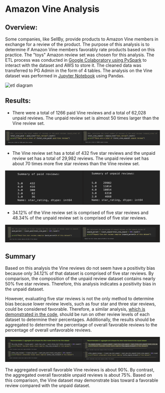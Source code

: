 # Amazon Vine Analysis

## Overview:
Some companies, like SellBy, provide products to Amazon Vine members in exchange for a review of the product.  The purpose of this analysis is to determine if Amazon Vine members favorably rate products based on this practice.  The "toys" Amazon review set was chosen for this analysis.  The ETL process was conducted in [Google Colaboratory using PySpark](https://github.com/laurlen2112/amazon_vine_analysis/blob/main/challenge/Amazon_Reviews_ETL.ipynb) to interact with the dataset and AWS to store it.  The cleaned data was transferred to PG Admin in the form of 4 tables.  The analysis on the Vine dataset was performed in [Jupyter Notebook](https://github.com/laurlen2112/amazon_vine_analysis/blob/main/challenge/Vine_Review_Analysis.ipynb) using Pandas.

![etl diagram](<img scr = "https://github.com/laurlen2112/amazon_vine_analysis/blob/main/resources/etl%202.png" width = "600" height = "300">)


## Results:
* There were a total of 1266 paid Vine reviews and a total of 62,028 unpaid reviews.  The unpaid review set is almost 50 times larger than the Vine review set.  

![bullet 1](https://github.com/laurlen2112/amazon_vine_analysis/blob/main/resources/bullet%201%20h.png)

* The Vine review set has a total of 432 five star reviews and the unpaid review set has a total of 29,982 reviews.  The unpaid review set has about 70 times more five star reviews than the Vine review set.  

![bullet 2](https://github.com/laurlen2112/amazon_vine_analysis/blob/main/resources/bullet%202.png)

* 34.12% of the Vine review set is comprised of five star reviews and 48.34% of the unpaid review set is comprised of five star reviews.  

![bullet 3](https://github.com/laurlen2112/amazon_vine_analysis/blob/main/resources/bullet%203.png)


## Summary
Based on this analysis the Vine reviews do not seem have a positivity bias because only 34.12% of that dataset is comprised of five star reviews.  By comparison, the composition of the unpaid review dataset contains nearly 50% five star reviews.  Therefore, this analysis indicates a positivity bias in the unpaid dataset.  

However, evaluating five star reviews is not the only method to determine bias because lower review levels, such as four star and three star reviews, could be considered favorable.  Therefore, a similar analysis, [which is demonstrated in the code](https://github.com/laurlen2112/amazon_vine_analysis/blob/main/challenge/Vine_Review_Analysis.ipynb), should be run on other review levels of each dataset to determine their percentages. Additionally, the results should be aggregated to determine the percentage of overall favorable reviews to the percentage of overall unfavorable reviews. 

![summary](https://github.com/laurlen2112/amazon_vine_analysis/blob/main/resources/summary.png)

The aggregated overall favorable Vine reviews is about 90%.  By contrast, the aggregated overall favorable unpaid reviews is about 75%.  Based on this comparison, the Vine dataset may demonstrate bias toward a favorable review compared with the unpaid dataset.
